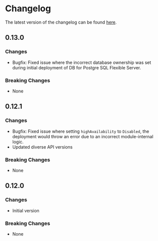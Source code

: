 # Changelog

The latest version of the changelog can be found [here](https://github.com/Azure/bicep-registry-modules/blob/main/avm/res/db-for-postgre-sql/flexible-server/CHANGELOG.md).

## 0.13.0

### Changes

- Bugfix: Fixed issue where the incorrect database ownership was set during initial deployment of DB for Postgre SQL Flexible Server.

### Breaking Changes

- None

## 0.12.1

### Changes

- Bugfix: Fixed issue where setting `highAvailability` to `Disabled`, the deployment would throw an error due to an incorrect module-internal logic.
- Updated diverse API versions

### Breaking Changes

- None

## 0.12.0

### Changes

- Initial version

### Breaking Changes

- None
